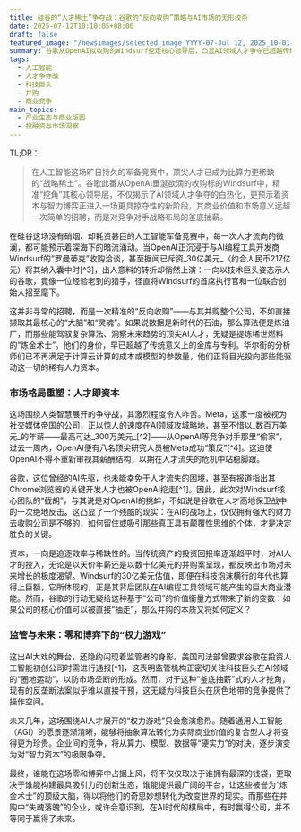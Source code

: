 ```yaml
---
title: 硅谷的“人才稀土”争夺战：谷歌的“反向收购”策略与AI市场的无形绞杀
date: 2025-07-12T10:10:05+08:00
draft: false
featured_image: "/newsimages/selected_image_YYYY-07-Jul 12, 2025_10-01-56-922.jpg"
summary: 谷歌从OpenAI拟收购的Windsurf挖走核心领导层，凸显AI领域人才争夺已超越传统并购，成为巨头间更深层次的战略博弈。此举不仅推高了AI人才的稀缺性和商业估值，更预示着未来科技竞争的核心将从资本兼并转向对“智力资本”的直接掠夺，重塑行业格局。
tags: 
  - 人工智能
  - 人才争夺战
  - 科技巨头
  - 并购
  - 商业竞争
main_topics: 
  - 产业生态与商业版图
  - 投融资与市场洞察
---
```


TL;DR： 
>在人工智能这场旷日持久的军备竞赛中，顶尖人才已成为比算力更稀缺的“战略稀土”。谷歌此番从OpenAI垂涎欲滴的收购标的Windsurf中，精准“挖角”其核心领导层，不仅揭示了AI领域人才争夺的白热化，更预示着资本与智力博弈正进入一场更具掠夺性的新阶段，其商业价值和市场意义远超一次简单的招聘，而是对竞争对手战略布局的釜底抽薪。

在硅谷这场没有硝烟、却耗资甚巨的人工智能军备竞赛中，每一次人才流向的微澜，都可能预示着深海下的暗流涌动。当OpenAI正沉浸于与AI编程工具开发商Windsurf的“罗曼蒂克”收购洽谈，甚至据闻已斥资_30亿美元_（约合人民币217亿元）将其纳入囊中时[^3]，出人意料的转折却悄然上演：一向以技术巨头姿态示人的谷歌，竟像一位经验老到的猎手，径直将Windsurf的首席执行官和一位联合创始人招至麾下。

这并非寻常的招聘，而是一次精准的“反向收购”——与其并购整个公司，不如直接撷取其最核心的“大脑”和“灵魂”。如果说数据是新时代的石油，那么算法便是炼油厂，而那些能驾驭复杂算法、洞察未来趋势的顶尖AI人才，无疑是提炼稀世燃料的“炼金术士”。他们的身价，早已超越了传统意义上的金库与专利。华尔街的分析师们已不再满足于计算云计算的成本或模型的参数量，他们正将目光投向那些能驱动这一切的稀有人力资本。

### 市场格局重塑：人才即资本

这场围绕人类智慧展开的争夺战，其激烈程度令人咋舌。Meta，这家一度被视为社交媒体帝国的公司，正以惊人的速度在AI领域攻城略地，甚至不惜以_数百万美元_的年薪——最高可达_300万美元_[^2]——从OpenAI等竞争对手那里“偷家”，过去一周内，OpenAI便有八名顶尖研究人员被Meta成功“策反”[^4]。这迫使OpenAI不得不重新审视其薪酬结构，以期在人才流失的危机中站稳脚跟。

谷歌，这位曾经的AI先驱，也未能幸免于人才流失的困境，甚至有报道指出其Chrome浏览器的关键开发人才也被OpenAI挖走[^1]。因此，此次对Windsurf核心团队的“截胡”，与其说是对OpenAI的挑衅，不如说是谷歌在人才高地保卫战中的一次绝地反击。这凸显了一个残酷的现实：在AI的战场上，仅仅拥有强大的财力去收购公司是不够的，如何留住或吸引那些真正具有颠覆性思维的个体，才是决定胜负的关键。

资本，一向是追逐效率与稀缺性的。当传统资产的投资回报率逐渐趋平时，对AI人才的投入，无论是以天价年薪还是以数十亿美元的并购案呈现，都反映出市场对未来增长的极度渴望。Windsurf的30亿美元估值，即便在科技泡沫横行的年代也算得上巨额，它所体现的，正是其背后团队在AI编程工具领域可能产生的巨大商业潜能。然而，谷歌的行动无疑给这种基于“公司”的价值衡量方式带来了新的变数：如果公司的核心价值可以被直接“抽走”，那么并购的本质又将如何定义？

### 监管与未来：零和博弈下的“权力游戏”

这出AI大戏的舞台，还隐约闪现着监管者的身影。美国司法部曾要求谷歌在投资人工智能初创公司时需进行通报[^1]，这表明监管机构正密切关注科技巨头在AI领域的“圈地运动”，以防市场垄断的形成。然而，对于这种“釜底抽薪”式的人才挖角，现有的反垄断法案似乎难以直接干预，这无疑为科技巨头在灰色地带的竞争提供了操作空间。

未来几年，这场围绕AI人才展开的“权力游戏”只会愈演愈烈。随着通用人工智能（AGI）的愿景逐渐清晰，能够将抽象算法转化为实际商业价值的复合型人才将变得更为珍贵。企业间的竞争，将从算力、模型、数据等“硬实力”的对决，逐步演变为对“智力资本”的极限争夺。

最终，谁能在这场零和博弈中占据上风，将不仅仅取决于谁拥有最深的钱袋，更取决于谁能构建最具吸引力的创新生态，谁能提供最广阔的平台，让这些被誉为“炼金术士”的顶级大脑，得以将他们的奇思妙想转化为改变世界的现实。而那些在并购中“失魂落魄”的企业，或许会意识到，在AI时代的棋局中，有时赢得公司，并不等同于赢得了未来。
